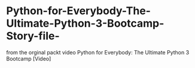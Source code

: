 # Python-for-Everybody-The-Ultimate-Python-3-Bootcamp-Story-file-
from the orginal packt video Python for Everybody: The Ultimate Python 3 Bootcamp [Video]
